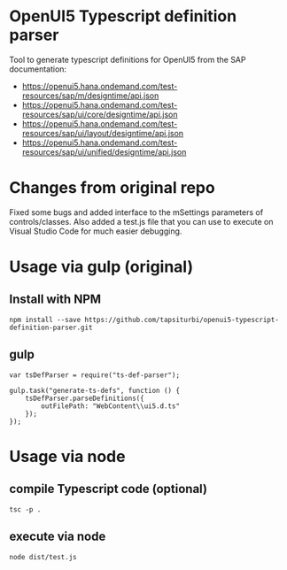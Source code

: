 # OpenUI5 Typescript definition parser
Tool to generate typescript definitions for OpenUI5 from the SAP documentation:
  - https://openui5.hana.ondemand.com/test-resources/sap/m/designtime/api.json
  - https://openui5.hana.ondemand.com/test-resources/sap/ui/core/designtime/api.json
  - https://openui5.hana.ondemand.com/test-resources/sap/ui/layout/designtime/api.json
  - https://openui5.hana.ondemand.com/test-resources/sap/ui/unified/designtime/api.json


# Changes from original repo
Fixed some bugs and added interface to the mSettings parameters of controls/classes. Also added a test.js file that
you can use to execute on Visual Studio Code for much easier debugging.


# Usage via gulp (original)
## Install with NPM
```
npm install --save https://github.com/tapsiturbi/openui5-typescript-definition-parser.git
```
## gulp
```
var tsDefParser = require("ts-def-parser");

gulp.task("generate-ts-defs", function () {
    tsDefParser.parseDefinitions({
        outFilePath: "WebContent\\ui5.d.ts"
    });
});
```

# Usage via node
## compile Typescript code (optional)
```
tsc -p .
```

## execute via node
```
node dist/test.js
```
